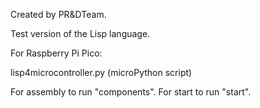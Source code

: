 Created by PR&DTeam. 

Test version of the Lisp language.

For Raspberry Pi Pico:

lisp4microcontroller.py (microPython script)

For assembly to run "components".
For start to run "start".
